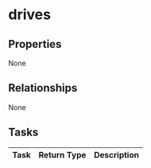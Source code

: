 # drives



## Properties
None

## Relationships
None


## Tasks

| Task		   | Return Type	|Description|
|:---------------|:--------|:----------|

